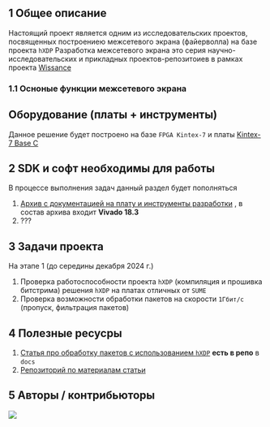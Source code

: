 ## 1 Общее описание
Настоящий проект является одним из исследовательских проектов, посвященных построениею межсетевого экрана (файерволла) на базе проекта `hXDP`
Разработка межсетевого экрана это серия научно-исследовательских и прикладных проектов-репозитоиев в рамках проекта [Wissance](https://github.com/orgs/Wissance/projects/8)

### 1.1 Осноные функции межсетевого экрана

## Оборудование (платы + инструменты)

Данное решение будет построено на базе `FPGA Kintex-7` и платы [Kintex-7 Base C](https://aliexpress.ru/item/1005005361609787.html?sku_id=12000032740832285&spm=a2g2w.productlist.search_results.0.cded215dOq44Gp)

## 2 SDK и софт необходимы для работы

В процессе выполнения задач данный раздел будет пополняться
1. [Архив с документацией на плату и инструменты разработки](https://onedrive.live.com/?authkey=%21AMGwyB%5FC%2Dl98Vuo&id=B2CDC3A30980D5BD%21189851&cid=B2CDC3A30980D5BD) , в состав архива входит **Vivado 18.3**
2. ???

## 3 Задачи проекта

На этапе 1 (до середины декабря 2024 г.)

1. Проверка работоспособности проекта `hXDP` (компиляция и прошивка битстрима) решения `hXDP` на платах отличных от `SUME`
2. Проверка возможности обработки пакетов на скорости `1Гбит/с` (пропуск, фильтрация пакетов)

## 4 Полезные ресусры

1. [Статья про обработку пакетов с использованием `hXDP`](https://dl.acm.org/doi/pdf/10.1145/3543668) **есть в репо** в `docs`
2. [Репозиторий по материалам статьи](https://github.com/axbryd/hXDP-Artifacts)

## 5 Авторы / контрибьюторы

<a href="https://github.com/Wissance/FpgaNetHXDP/graphs/contributors">
  <img src="https://contrib.rocks/image?repo=Wissance/FpgaNetHXDP" />
</a>
